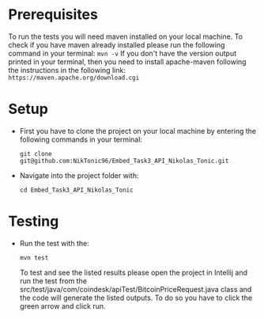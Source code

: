 <h1>Prerequisites</h1>

To run the tests you will need maven installed on your
local machine. 
To check if you have maven already installed please run
the following command in your terminal: `mvn -v`
If you don't have the version output printed in your 
terminal, then you need to install apache-maven following
the instructions in the following link:
`https://maven.apache.org/download.cgi`

<h1>Setup</h1>

<ul>
<li>
First you have to clone the project on your local machine by entering
the following commands in your terminal:

`git clone git@github.com:NikTonic96/Embed_Task3_API_Nikolas_Tonic.git`
</li>
<li>
Navigate into the project folder with: 

`cd Embed_Task3_API_Nikolas_Tonic`
</li>
</ul>

<h1>Testing</h1>

<ul>
<li>
Run the test with the: 

`mvn test`

To test and see the listed results please open the project in Intellij
and run the test from the src/test/java/com/coindesk/apiTest/BitcoinPriceRequest.java
class and the code will generate the listed outputs. To do so you have to click the green
arrow and click run. 
</li>
</ul>

